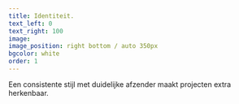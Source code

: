 ```yaml
---
title: Identiteit.
text_left: 0
text_right: 100
image:
image_position: right bottom / auto 350px
bgcolor: white
order: 1
---
```


Een consistente stijl met duidelijke afzender maakt projecten extra herkenbaar.